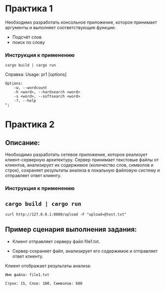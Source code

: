 # Практика 1

Необходимо разработать консольное приложение, которое принимает аргументы и выполняет соответствующие функции:
- Подсчёт слов
- поиск по слову 

### Инструкция к применению
`cargo build | cargo run`

Справка:
    Usage: pr1 [options] <path>

    Options:
        -w, --wordcount
        -h <word>, --hardsearch <word>
        -s <word>, --softsearch <word>
        -?, --help
    ";

# Практика 2
## Описание:

Необходимо разработать сетевое приложение, которое реализует клиент-серверную архитектуру. Сервер принимает текстовые файлы от клиентов, анализирует их содержимое (количество слов, символов и строк), сохраняет результаты анализа в локальную файловую систему и отправляет ответ клиенту.


### Инструкция к применению
`cargo build | cargo run`
------------
`curl http://127.0.0.1:8000/upload -F "upload=@test.txt"`

## Пример сценария выполнения задания:

- Клиент отправляет серверу файл file1.txt.

- Сервер сохраняет файл, анализирует его содержимое и отправляет ответ клиенту.

Клиент отображает результаты анализа:

	Имя файла: file1.txt

	Строк: 15, Слов: 100, Символов: 600